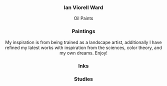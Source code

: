 <h3 align="center">Ian Viorell Ward</h3>
<p align="center"> Oil Paints </>
<h3 align= "center">Paintings</h3>
 <p align="center">My inspiration is from being trained as a landscape artist, additionally I have refined my latest works with inspiration from the sciences, color theory, and my own dreams. Enjoy!</>
<h3 align= "center">Inks</h3>
<h3 align= "center">Studies</h3>
